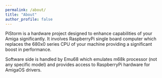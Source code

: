 ```yaml
---
permalink: /about/
title: "About"
author_profile: false
---
```


PiStorm is a hardware project designed to enhance capabilities of your Amiga
significantly. It involves RaspberryPi single board computer which replaces the
680x0 series CPU of your machine providing a significant boost in performance.

Software side is handled by Emu68 which emulates m68k processor (not any
specific model) and provides access to RaspberryPi hardware for AmigaOS drivers.
